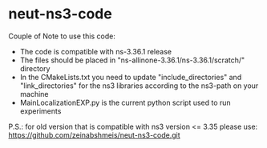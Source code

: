 # neut-ns3-code

Couple of Note to use this code:
 - The code is compatible with ns-3.36.1 release
 - The files should be placed in "ns-allinone-3.36.1/ns-3.36.1/scratch/" directory
 - In the CMakeLists.txt you need to update "include_directories" and "link_directories" for the ns3 libraries according to the ns3-path on your machine
 - MainLocalizationEXP.py is the current python script used to run experiments
 
 
 P.S.: for old version that is compatible with ns3 version <= 3.35 please use: https://github.com/zeinabshmeis/neut-ns3-code.git
